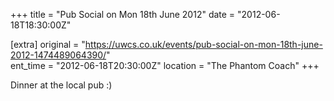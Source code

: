 +++
title = "Pub Social on Mon 18th June 2012"
date = "2012-06-18T18:30:00Z"

[extra]
original = "https://uwcs.co.uk/events/pub-social-on-mon-18th-june-2012-1474489064390/"    
ent_time = "2012-06-18T20:30:00Z"
location = "The Phantom Coach"
+++

Dinner at the local pub :)

